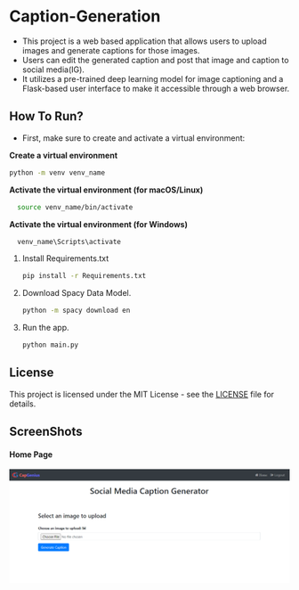 # Caption-Generation
- This project is a web based application that allows users to upload images and generate captions for those images. 
- Users can edit the generated caption and post that image and caption to social media(IG).
- It utilizes a pre-trained deep learning model for image captioning and a Flask-based user interface to make it accessible through a web browser.

## How To Run?

- First, make sure to create and activate a virtual environment:

**Create a virtual environment**
  ```bash
  python -m venv venv_name  
```
**Activate the virtual environment (for macOS/Linux)**
```bash
  source venv_name/bin/activate  
```
**Activate the virtual environment (for Windows)**
```bash 
  venv_name\Scripts\activate  
```

1. Install Requirements.txt

    ```bash 
    pip install -r Requirements.txt
    ```
2. Download Spacy Data Model.

      ```bash
      python -m spacy download en
      ```

3. Run the app.

      ```bash
      python main.py
      ```

## License

This project is licensed under the MIT License - see the [LICENSE](LICENSE) file for details.


## ScreenShots

#### Home Page
![Home Page](Homepage.PNG)